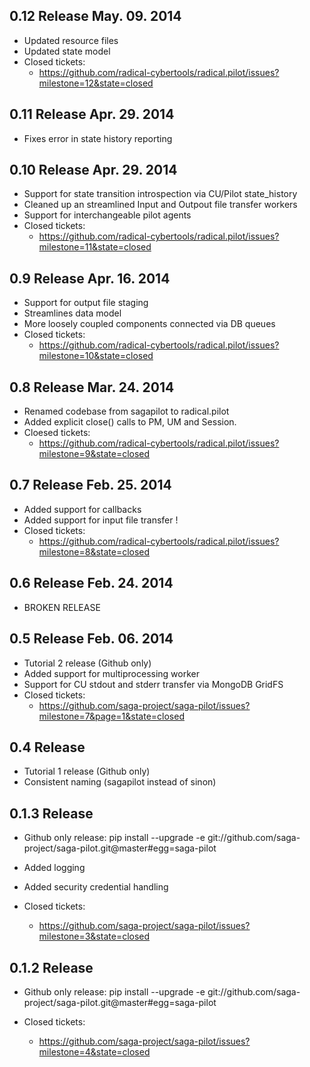 0.12 Release                                            May. 09. 2014
---------------------------------------------------------------------

* Updated resource files
* Updated state model
* Closed tickets: 
  - https://github.com/radical-cybertools/radical.pilot/issues?milestone=12&state=closed


0.11 Release                                            Apr. 29. 2014
---------------------------------------------------------------------

* Fixes error in state history reporting

0.10 Release                                            Apr. 29. 2014
---------------------------------------------------------------------

* Support for state transition introspection via CU/Pilot state_history
* Cleaned up an streamlined Input and Outpout file transfer workers
* Support for interchangeable pilot agents
* Closed tickets:
  - https://github.com/radical-cybertools/radical.pilot/issues?milestone=11&state=closed


0.9 Release                                             Apr. 16. 2014
---------------------------------------------------------------------

* Support for output file staging
* Streamlines data model
* More loosely coupled components connected via DB queues
* Closed tickets:
  - https://github.com/radical-cybertools/radical.pilot/issues?milestone=10&state=closed


0.8 Release                                             Mar. 24. 2014
---------------------------------------------------------------------

* Renamed codebase from sagapilot to radical.pilot
* Added explicit close() calls to PM, UM and Session.
* Cloesed tickets:
  - https://github.com/radical-cybertools/radical.pilot/issues?milestone=9&state=closed


0.7 Release                                             Feb. 25. 2014
---------------------------------------------------------------------

* Added support for callbacks 
* Added support for input file transfer !
* Closed tickets:
  - https://github.com/radical-cybertools/radical.pilot/issues?milestone=8&state=closed


0.6 Release                                             Feb. 24. 2014
---------------------------------------------------------------------

* BROKEN RELEASE


0.5 Release                                             Feb. 06. 2014
---------------------------------------------------------------------

* Tutorial 2 release (Github only)
* Added support for multiprocessing worker
* Support for CU stdout and stderr transfer via MongoDB GridFS
* Closed tickets:
  - https://github.com/saga-project/saga-pilot/issues?milestone=7&page=1&state=closed


0.4 Release 
---------------------------------------------------------------------

* Tutorial 1 release (Github only)
* Consistent naming (sagapilot instead of sinon)


0.1.3 Release 
---------------------------------------------------------------------

* Github only release: 
  pip install --upgrade -e git://github.com/saga-project/saga-pilot.git@master#egg=saga-pilot 

* Added logging
* Added security credential handling 
* Closed tickets: 
  - https://github.com/saga-project/saga-pilot/issues?milestone=3&state=closed


0.1.2 Release 
---------------------------------------------------------------------

* Github only release: 
  pip install --upgrade -e git://github.com/saga-project/saga-pilot.git@master#egg=saga-pilot 

* Closed tickets: 
  - https://github.com/saga-project/saga-pilot/issues?milestone=4&state=closed
